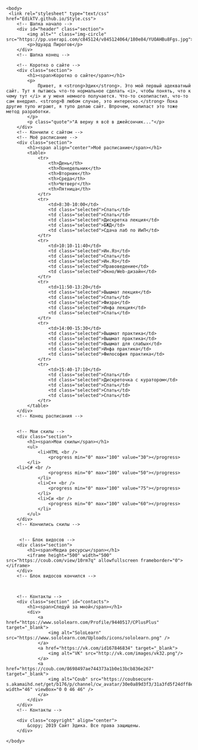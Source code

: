 <html>
    <head>
        <title>Сайт Эдика</title>
    </head>
    
    <body>
	 <link rel="stylesheet" type="text/css" href="EdikTV.github.io/Style.css">
        <!-- Шапка начало -->
        <div id="header" class="section">
            <img alt="" class="img-circle" src="https://pp.userapi.com/c845124/v845124064/180e84/YUOAHBu8Fgs.jpg">
            <p>Эдуард Пирогов</p>
        </div>
        <!-- Шапка конец -->
        
        <!-- Коротко о сайте -->
        <div class="section">
            <h1><span>Коротко о сайте</span></h1>
            <p>
                Привет, я <strong>Эдик</strong>. Это мой первый адекватный сайт. Тут я пытаюсь что-то нормальное сделать <i>, чтобы понять, что к чему тут </i> и у меня немного получается. Что-то скопипастил, что-то сам внедрил. <strong>В любом случае, это интересно.</strong> Пока другие тупо играют, я тупо делаю сайт. Впрочем, копипаст это тоже метод разработки.
            </p>
            <p class="quote">"А верну я всё в джейсончик..."</p>
        </div>
        <!-- Кончили с сайтом -->
        <!-- Моё расписание -->
        <div class="section">
            <h1><span align="center">Моё расписание</span></h1>
            <table>
                <tr>
                    <th>День</th>
                    <th>Понедельник</th>
                    <th>Вторник</th>
                    <th>Среда</th>
                    <th>Четверг</th>
                    <th>Пятница</th>
                </tr>
                <tr>
                    <td>8:30-10:00</td>
                    <td class="selected">Спать</td>
                    <td class="selected">Спать</td>
                    <td class="selected">Дискретка лекция</td>
                    <td class="selected">БЖД</td>
                    <td class="selected">Сдача лаб по ИиП</td>
                </tr>
                <tr>
                    <td>10:10-11:40</td>
                    <td class="selected">Ин.Яз</td>
                    <td class="selected">Спать</td>
                    <td class="selected">Ин.Яз</td>
                    <td class="selected">Правоведение</td>
                    <td class="selected">Окно/Web-дизайн</td>
                </tr>
                <tr>
                    <td>11:50-13:20</td>
                    <td class="selected">Вышмат лекция</td>
                    <td class="selected">Спать</td>
                    <td class="selected">Физра</td>
                    <td class="selected">Инфа лекция</td>
                    <td class="selected">Спать</td>
                </tr>
                <tr>
                    <td>14:00-15:30</td>
                    <td class="selected">Вышмат практика</td>
                    <td class="selected">Вышмат практика</td>
                    <td class="selected">Вышмат для слабых</td>
                    <td class="selected">Инфа практика</td>
                    <td class="selected">Философия практика</td>
                </tr>
                <tr>
                    <td>15:40-17:10</td>
                    <td class="selected">Спать</td>
                    <td class="selected">Дискреточка с куратором</td>
                    <td class="selected">Спать</td>
                    <td class="selected">Спать</td>
                    <td class="selected">Спать</td>
                </tr>
            </table>
        </div>
        <!-- Конец расписания -->
      
        
        <!-- Мои скилы -->
        <div class="section">
            <h1><span>Мои скилы</span></h1>
            <ul>
                <li>HTML <br />
                    <progress min="0" max="100" value="30"></progress>
	        </li>
		<li>С# <br />
                    <progress min="0" max="100" value="50"></progress>
                </li>
                <li>С++ <br />
                    <progress min="0" max="100" value="75"></progress>
                </li>
                <li>Си <br />
                    <progress min="0" max="100" value="60"></progress>
                </li>
            </ul>
        </div>
        <!-- Кончились скилы -->
       
        
         <!-- Блок видосов -->
        <div class="section">
            <h1><span>Медиа ресурсы</span></h1>
            <iframe height="500" width="500" src="https://coub.com/view/10rm7q" allowfullscreen frameborder="0"></iframe>
        </div>
        <!-- Блок видосов кончился -->
        
        
       
        <!-- Контакты -->
        <div class="section" id="contacts">
            <h1><span>Следуй за мной</span></h1>
            <div>
                <a href="https://www.sololearn.com/Profile/9440517/CPlusPlus" target="_blank">
                    <img alt="SoloLearn" src="https://www.sololearn.com/Uploads/icons/sololearn.png" />
                </a>
                <a href="https://vk.com/id167846834" target="_blank">
                    <img alt="VK" src="http://vk.com/images/vk32.png"/>
                </a>
                <a href="https://coub.com/8698497ae744373a1b0e13bcb836e267" target="_blank">
                    <img alt="Coub" src="https://coubsecure-s.akamaihd.net/get/b176/p/channel/cw_avatar/30e0a89d3f3/31a3fd5f24dff8ebe19b8/medium_1521806390_1521737087261.png" width="46" viewBox="0 0 46 46" />
                </a>
            </div>
        </div>
        <!-- Контакты -->
       
        <div class="copyright" align="center">
            &copy; 2019 Сайт Эдика. Все права защищены.
        </div>
        
    </body>
</html>
